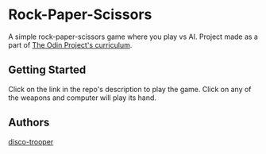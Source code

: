 # Rock-Paper-Scissors

A simple rock-paper-scissors game where you play vs AI. Project made as a part of [The Odin Project's curriculum](https://www.theodinproject.com/courses/web-development-101/lessons/rock-paper-scissors).

## Getting Started

Click on the link in the repo's description to play the game. Click on any of the weapons and computer will play its hand.

## Authors

[disco-trooper](https://github.com/disco-trooper)
